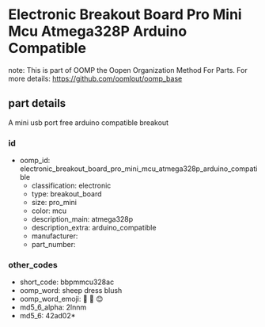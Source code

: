 # Electronic Breakout Board Pro Mini Mcu Atmega328P Arduino Compatible  

note: This is part of OOMP the Oopen Organization Method For Parts. For more details: https://github.com/oomlout/oomp_base

##  part details



A mini usb port free arduino compatible breakout

### id
* oomp_id: electronic_breakout_board_pro_mini_mcu_atmega328p_arduino_compatible
  * classification: electronic
  * type: breakout_board
  * size: pro_mini
  * color: mcu
  * description_main: atmega328p
  * description_extra: arduino_compatible
  * manufacturer: 
  * part_number: 

### other_codes
* short_code: bbpmmcu328ac
* oomp_word: sheep dress blush
* oomp_word_emoji: :sheep: :dress: :blush:
* md5_6_alpha: 2lnnm
* md5_6: 42ad02* 